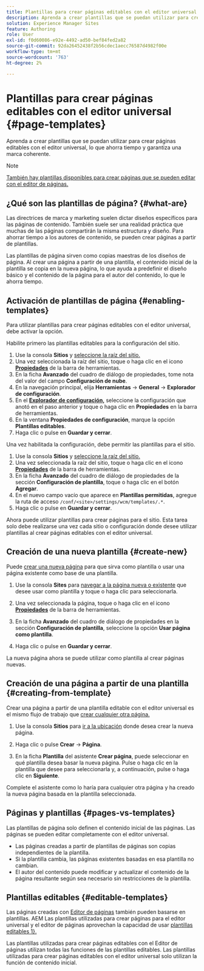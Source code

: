 ```yaml
---
title: Plantillas para crear páginas editables con el editor universal
description: Aprenda a crear plantillas que se puedan utilizar para crear páginas editables con el editor universal, lo que ahorra tiempo y garantiza una marca coherente.
solution: Experience Manager Sites
feature: Authoring
role: User
exl-id: f0d60086-e92e-4492-ad50-bef84fed2a82
source-git-commit: 92da26452438f2b56cdec1aecc76587d4982f00e
workflow-type: tm+mt
source-wordcount: '763'
ht-degree: 2%

---
```



# Plantillas para crear páginas editables con el editor universal {#page-templates}

Aprenda a crear plantillas que se puedan utilizar para crear páginas editables con el editor universal, lo que ahorra tiempo y garantiza una marca coherente.

>[!NOTE]
>
>[También hay plantillas disponibles para crear páginas que se pueden editar con el editor de páginas.](/help/sites-cloud/authoring/page-editor/templates.md)

## ¿Qué son las plantillas de página? {#what-are}

Las directrices de marca y marketing suelen dictar diseños específicos para las páginas de contenido. También suele ser una realidad práctica que muchas de las páginas compartirán la misma estructura y diseño. Para ahorrar tiempo a los autores de contenido, se pueden crear páginas a partir de plantillas.

Las plantillas de página sirven como copias maestras de los diseños de página. Al crear una página a partir de una plantilla, el contenido inicial de la plantilla se copia en la nueva página, lo que ayuda a predefinir el diseño básico y el contenido de la página para el autor del contenido, lo que le ahorra tiempo.

## Activación de plantillas de página {#enabling-templates}

Para utilizar plantillas para crear páginas editables con el editor universal, debe activar la opción.

Habilite primero las plantillas editables para la configuración del sitio.

1. Use la consola **Sitios** y [seleccione la raíz del sitio.](/help/sites-cloud/authoring/sites-console/introduction.md#selecting-resources)
1. Una vez seleccionada la raíz del sitio, toque o haga clic en el icono [**Propiedades**](/help/sites-cloud/authoring/sites-console/page-properties.md) de la barra de herramientas.
1. En la ficha **Avanzado** del cuadro de diálogo de propiedades, tome nota del valor del campo **Configuración de nube**.
1. En la navegación principal, elija **Herramientas** -> **General** -> **Explorador de configuración**.
1. En el **[Explorador de configuración,](/help/implementing/developing/introduction/configurations.md)** seleccione la configuración que anotó en el paso anterior y toque o haga clic en **Propiedades** en la barra de herramientas.
1. En la ventana **Propiedades de configuración**, marque la opción **Plantillas editables**.
1. Haga clic o pulse en **Guardar y cerrar**.

Una vez habilitada la configuración, debe permitir las plantillas para el sitio.

1. Use la consola **Sitios** y [seleccione la raíz del sitio.](/help/sites-cloud/authoring/sites-console/introduction.md#selecting-resources)
1. Una vez seleccionada la raíz del sitio, toque o haga clic en el icono [**Propiedades**](/help/sites-cloud/authoring/sites-console/page-properties.md) de la barra de herramientas.
1. En la ficha **Avanzado** del cuadro de diálogo de propiedades de la sección **Configuración de plantilla**, toque o haga clic en el botón **Agregar**.
1. En el nuevo campo vacío que aparece en **Plantillas permitidas**, agregue la ruta de acceso `/conf/<site>/settings/wcm/templates/.*`.
1. Haga clic o pulse en **Guardar y cerrar**.

Ahora puede utilizar plantillas para crear páginas para el sitio. Esta tarea solo debe realizarse una vez cada sitio o configuración donde desee utilizar plantillas al crear páginas editables con el editor universal.

## Creación de una nueva plantilla {#create-new}

Puede [crear una nueva página](/help/sites-cloud/authoring/sites-console/creating-pages.md) para que sirva como plantilla o usar una página existente como base de una plantilla.

1. Use la consola **Sites** para [navegar a la página nueva o existente](/help/sites-cloud/authoring/sites-console/introduction.md#selecting-resources) que desee usar como plantilla y toque o haga clic para seleccionarla.

1. Una vez seleccionada la página, toque o haga clic en el icono [**Propiedades**](/help/sites-cloud/authoring/sites-console/page-properties.md) de la barra de herramientas.

1. En la ficha **Avanzado** del cuadro de diálogo de propiedades en la sección **Configuración de plantilla**, seleccione la opción **Usar página como plantilla**.

1. Haga clic o pulse en **Guardar y cerrar**.

La nueva página ahora se puede utilizar como plantilla al crear páginas nuevas.

## Creación de una página a partir de una plantilla {#creating-from-template}

Crear una página a partir de una plantilla editable con el editor universal es el mismo flujo de trabajo que [crear cualquier otra página.](/help/sites-cloud/authoring/sites-console/creating-pages.md)

1. Use la consola **Sitios** para [ir a la ubicación](/help/sites-cloud/authoring/sites-console/introduction.md#selecting-resources) donde desea crear la nueva página.

1. Haga clic o pulse **Crear** -> **Página**.

1. En la ficha **Plantilla** del asistente **Crear página**, puede seleccionar en qué plantilla desea basar la nueva página. Pulse o haga clic en la plantilla que desee para seleccionarla y, a continuación, pulse o haga clic en **Siguiente**.

Complete el asistente como lo haría para cualquier otra página y ha creado la nueva página basada en la plantilla seleccionada.

## Páginas y plantillas {#pages-vs-templates}

Las plantillas de página solo definen el contenido inicial de las páginas. Las páginas se pueden editar completamente con el editor universal.

* Las páginas creadas a partir de plantillas de páginas son copias independientes de la plantilla.
* Si la plantilla cambia, las páginas existentes basadas en esa plantilla no cambian.
* El autor del contenido puede modificar y actualizar el contenido de la página resultante según sea necesario sin restricciones de la plantilla.

## Plantillas editables {#editable-templates}

Las páginas creadas con [Editor de páginas](/help/sites-cloud/authoring/page-editor/introduction.md) también pueden basarse en plantillas. AEM Las plantillas utilizadas para crear páginas para el editor universal y el editor de páginas aprovechan la capacidad de usar [plantillas editables 1}.](/help/implementing/developing/components/templates.md)

Las plantillas utilizadas para crear páginas editables con el Editor de páginas utilizan todas las funciones de las plantillas editables. Las plantillas utilizadas para crear páginas editables con el editor universal solo utilizan la función de contenido inicial.
